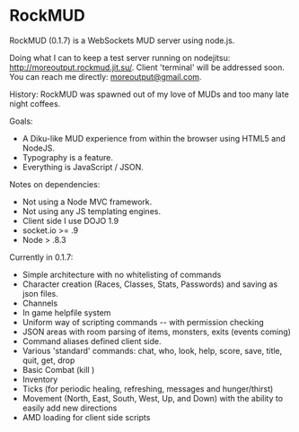 RockMUD
=======

RockMUD (0.1.7) is a WebSockets MUD server using node.js.

Doing what I can to keep a test server running on nodejitsu: http://moreoutput.rockmud.jit.su/. Client 'terminal' will be
addressed soon. You can reach me directly: moreoutput@gmail.com.

History:
RockMUD was spawned out of my love of MUDs and too many late night coffees. 

Goals:
* A Diku-like MUD experience from within the browser using HTML5 and NodeJS.
* Typography is a feature.
* Everything is JavaScript / JSON.

Notes on dependencies: 
* Not using a Node MVC framework.
* Not using any JS templating engines.
* Client side I use DOJO 1.9
* socket.io >= .9
* Node > .8.3

Currently in 0.1.7:
* Simple architecture with no whitelisting of commands
* Character creation (Races, Classes, Stats, Passwords) and saving as json files.
* Channels
* In game helpfile system
* Uniform way of scripting commands -- with permission checking
* JSON areas with room parsing of items, monsters, exits (events coming)
* Command aliases defined client side. 
* Various 'standard' commands: chat, who, look, help, score, save, title, quit, get, drop
* Basic Combat (kill <mob name>)
* Inventory
* Ticks (for periodic healing, refreshing, messages and hunger/thirst)
* Movement (North, East, South, West, Up, and Down) with the ability to easily add new directions
* AMD loading for client side scripts

